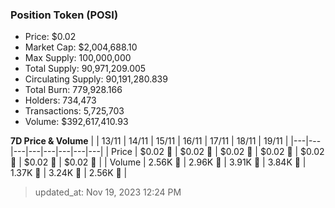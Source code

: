 
  ### Position Token (POSI)
  - Price: $0.02
  - Market Cap: $2,004,688.10
  - Max Supply: 100,000,000
  - Total Supply: 90,971,209.005
  - Circulating Supply: 90,191,280.839
  - Total Burn: 779,928.166
  - Holders: 734,473
  - Transactions: 5,725,703
  - Volume: $392,617,410.93

  **7D Price & Volume**
  | | 13&#x2F;11 | 14&#x2F;11 | 15&#x2F;11 | 16&#x2F;11 | 17&#x2F;11 | 18&#x2F;11 | 19&#x2F;11 |
  |---|---|---|---|---|---|---|---|
  | Price | $0.02 🚀 | $0.02 🚀 | $0.02 🚀 | $0.02 🔻 | $0.02 🔻 | $0.02 🔻 | $0.02 🔻 |
  | Volume | 2.56K 🔻 | 2.96K 🚀 | 3.91K 🚀 | 3.84K 🔻 | 1.37K 🔻 | 3.24K 🚀 | 2.56K 🔻 |

  > updated_at: Nov 19, 2023 12:24 PM
